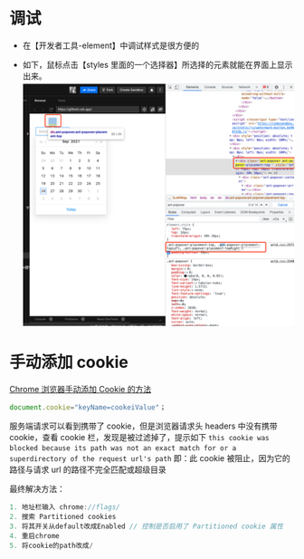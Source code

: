 # 调试

- 在【开发者工具-element】中调试样式是很方便的

- 如下，鼠标点击【styles 里面的一个选择器】所选择的元素就能在界面上显示出来。
  ![](../imgs/chrome-kzt-element-style-debug.png)

# 手动添加 cookie

[Chrome 浏览器手动添加 Cookie 的方法](https://segmentfault.com/a/1190000040597170)

```jsx
document.cookie="keyName=cookeiValue"；
```

服务端请求可以看到携带了 cookie，但是浏览器请求头 headers 中没有携带 cookie，查看 cookie 栏，发现是被过滤掉了，提示如下
`this cookie was blocked because its path was not an exact match for or a superdirectory of the request url's path`
即：此 cookie 被阻止，因为它的路径与请求 url 的路径不完全匹配或超级目录

最终解决方法：

```js
1. 地址栏输入 chrome://flags/
2. 搜索 Partitioned cookies
3. 将其开关从default改成Enabled // 控制是否启用了 Partitioned cookie 属性
4. 重启chrome
5. 将cookie的path改成/
```
